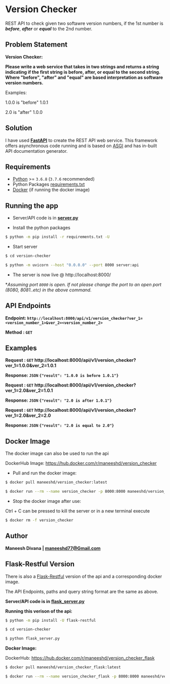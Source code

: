 # Version Checker
REST API to check given two softawre version numbers, if the 1st number is ***before***, ***after*** or ***equal*** to the 2nd number.

## Problem Statement

**Version Checker:**

**Please write a web service that takes in two strings and returns a string indicating if the first string is before, after, or equal to the second string. Where "before", "after" and "equal" are based interpretation as software version numbers.**

Examples:

1.0.0 is "before" 1.0.1

2.0 is "after" 1.0.0

## Solution

I have used **[FastAPI](https://fastapi.tiangolo.com/)** to create the REST API web service. This framework offers asynchronous code running and is based on [ASGI](https://asgi.readthedocs.io/en/latest/) and has in-built API documentation generator.

## Requirements

- [Python](https://www.python.org/downloads/release/python-376/) >= `3.6.8` (`3.7.6` recommended)
- Python Packages [requirements.txt](requirements.txt)
- [Docker](https://www.docker.com/products/docker-desktop) (if running the docker image)

## Running the app

- Server/API code is in **[server.py](server.py)**

- Install the python packages

```bash
$ python -m pip install -r requirements.txt -U
```

- Start server

```bash
$ cd version-checker

$ python -m uvicorn --host "0.0.0.0" --port 8000 server:api
```

- The server is now live @ http://localhost:8000/

**Assuming port `8000` is open. If not please change the port to an open port (8080, 8081..etc) in the above command.*

## API Endpoints

**Endpoint: `http://localhost:8000/api/v1/version_checker?ver_1=<version_number_1>&ver_2=<version_number_2>`**

**Method  : `GET`**

## Examples

**Request : `GET` http://localhost:8000/api/v1/version_checker?ver_1=1.0.0&ver_2=1.0.1**

**Response: `JSON` `{"result": "1.0.0 is before 1.0.1"}`**


**Request : `GET` http://localhost:8000/api/v1/version_checker?ver_1=2.0&ver_2=1.0.1**

**Response: `JSON` `{"result": "2.0 is after 1.0.1"}`**


**Request : `GET` http://localhost:8000/api/v1/version_checker?ver_1=2.0&ver_2=2.0**

**Response: `JSON` `{"result": "2.0 is equal to 2.0"}`**

## Docker Image

The docker image can also be used to run the api

DockerHub Image: https://hub.docker.com/r/maneeshd/version_checker

- Pull and run the docker image:

```bash
$ docker pull maneeshd/version_checker:latest

$ docker run --rm --name version_checker -p 8000:8000 maneeshd/version_checker:latest
```

- Stop the docker image after use:

Ctrl + C can be pressed to kill the server or in a new terminal execute

```bash
$ docker rm -f version_checker
```

## Author

**Maneesh Divana | [maneeshd77@Gmail.com](mailto:maneeshd77@gmail.com)**

## Flask-Restful Version

There is also a [Flask-Restful](https://flask-restful.readthedocs.io/en/latest/) version of the api and a corresponding docker image.

The API Endpoints, paths and query string format are the same as above.

**Server/API code is in [flask_server.py](flask_server.py)**

**Running this verison of the api:**

```bash
$ python -m pip install -U flask-restful

$ cd version-checker

$ python flask_server.py
```

**Docker Image:**

DockerHub: https://hub.docker.com/r/maneeshd/version_checker_flask

```bash
$ docker pull maneeshd/version_checker_flask:latest

$ docker run --rm --name version_checker_flask -p 8000:8000 maneeshd/version_checker_flask:latest
```
